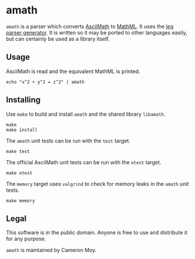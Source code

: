 # amath

`amath` is a parser which converts [AsciiMath] to [MathML]. It uses the
[leg parser generator][peg]. It is written so it may be ported to other
languages easily, but can certainly be used as a library itself.

## Usage

AsciiMath is read and the equivalent MathML is printed.

	echo "x^2 + y^2 = z^2" | amath

## Installing

Use `make` to build and install `amath` and the shared library `libamath`.

	make
	make install

The `amath` unit tests can be run with the `test` target.

	make test

The official AsciiMath unit tests can be run with the `otest` target.

	make otest

The `memory` target uses `valgrind` to check for memory leaks in the
`amath` unit tests.

	make memory

## Legal

This software is in the public domain. Anyone is free to use and
distribute it for any purpose.

`amath` is maintained by Cameron Moy.

[AsciiMath]: http://asciimath.org
[MathML]: https://www.w3.org/TR/MathML
[peg]: http://piumarta.com/software/peg/

